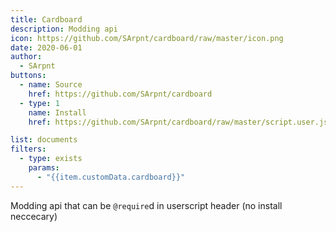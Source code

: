 ```yaml
---
title: Cardboard
description: Modding api
icon: https://github.com/SArpnt/cardboard/raw/master/icon.png
date: 2020-06-01
author:
  - SArpnt
buttons:
  - name: Source
    href: https://github.com/SArpnt/cardboard
  - type: 1
    name: Install
    href: https://github.com/SArpnt/cardboard/raw/master/script.user.js

list: documents
filters:
  - type: exists
    params:
      - "{{item.customData.cardboard}}"
---
```

Modding api that can be `@require`d in userscript header (no install neccecary)